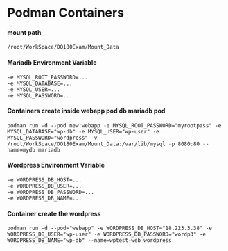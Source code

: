 # Podman Containers

#### mount path
``` /root/WorkSpace/DO180Exam/Mount_Data ```

#### Mariadb Environment Variable
``` 
-e MYSQL_ROOT_PASSWORD=... 
-e MYSQL_DATABASE=...
-e MYSQL_USER=... 
-e MYSQL_PASSWORD=... 
```
#### Containers create inside webapp pod db mariadb pod 
``` podman run -d --pod new:webapp -e MYSQL_ROOT_PASSWORD="myrootpass" -e MYSQL_DATABASE="wp-db" -e MYSQL_USER="wp-user" -e MYSQL_PASSWORD="wordpress" -v /root/WorkSpace/DO180Exam/Mount_Data:/var/lib/mysql -p 8080:80 --name=mydb mariadb ```
#### Wordpress Environment Variable 
```
-e WORDPRESS_DB_HOST=...
-e WORDPRESS_DB_USER=...
-e WORDPRESS_DB_PASSWORD=...
-e WORDPRESS_DB_NAME=...
```
#### Container create the wordpress
``` podman run -d --pod="webapp" -e WORDPRESS_DB_HOST="18.223.3.38" -e WORDPRESS_DB_USER="wp-user" -e WORDPRESS_DB_PASSWORD="wordp3" -e WORDPRESS_DB_NAME="wp-db" --name=wptest-web wordpress ```

